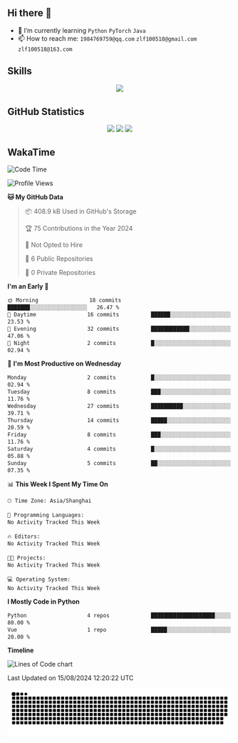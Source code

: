 ## Hi there 👋

- 🌱 I’m currently learning `Python` `PyTorch` `Java`
- 📫 How to reach me: `1984769759@qq.com` `zlf100518@gmail.com` `zlf100518@163.com`

## Skills
<div align="center"> <img src="https://skillicons.dev/icons?i=python,linux,git,github,html,css,js" /> </div>

## GitHub Statistics

<div align="center">
  <img src="https://github-readme-stats.vercel.app/api?username=mrcchenfeng&show_icons=true&theme=tokyonight" />
  <img src="https://github-readme-stats.vercel.app/api/top-langs/?username=mrcchenfeng&show_icons=true&theme=tokyonight" />
  <img src="https://github-readme-activity-graph.vercel.app/graph?username=mrcchenfeng&theme=xcode" />
</div>

## WakaTime

<!--START_SECTION:waka-->
![Code Time](http://img.shields.io/badge/Code%20Time-0%20secs-blue)

![Profile Views](http://img.shields.io/badge/Profile%20Views-1-blue)

**🐱 My GitHub Data** 

> 📦 408.9 kB Used in GitHub's Storage 
 > 
> 🏆 75 Contributions in the Year 2024
 > 
> 🚫 Not Opted to Hire
 > 
> 📜 6 Public Repositories 
 > 
> 🔑 0 Private Repositories 
 > 
**I'm an Early 🐤** 

```text
🌞 Morning                18 commits          ███████░░░░░░░░░░░░░░░░░░   26.47 % 
🌆 Daytime                16 commits          ██████░░░░░░░░░░░░░░░░░░░   23.53 % 
🌃 Evening                32 commits          ████████████░░░░░░░░░░░░░   47.06 % 
🌙 Night                  2 commits           █░░░░░░░░░░░░░░░░░░░░░░░░   02.94 % 
```
📅 **I'm Most Productive on Wednesday** 

```text
Monday                   2 commits           █░░░░░░░░░░░░░░░░░░░░░░░░   02.94 % 
Tuesday                  8 commits           ███░░░░░░░░░░░░░░░░░░░░░░   11.76 % 
Wednesday                27 commits          ██████████░░░░░░░░░░░░░░░   39.71 % 
Thursday                 14 commits          █████░░░░░░░░░░░░░░░░░░░░   20.59 % 
Friday                   8 commits           ███░░░░░░░░░░░░░░░░░░░░░░   11.76 % 
Saturday                 4 commits           █░░░░░░░░░░░░░░░░░░░░░░░░   05.88 % 
Sunday                   5 commits           ██░░░░░░░░░░░░░░░░░░░░░░░   07.35 % 
```


📊 **This Week I Spent My Time On** 

```text
🕑︎ Time Zone: Asia/Shanghai

💬 Programming Languages: 
No Activity Tracked This Week

🔥 Editors: 
No Activity Tracked This Week

🐱‍💻 Projects: 
No Activity Tracked This Week

💻 Operating System: 
No Activity Tracked This Week
```

**I Mostly Code in Python** 

```text
Python                   4 repos             ████████████████████░░░░░   80.00 % 
Vue                      1 repo              █████░░░░░░░░░░░░░░░░░░░░   20.00 % 
```



**Timeline**

![Lines of Code chart](https://raw.githubusercontent.com/mrcchenfeng/mrcchenfeng/main/assets/bar_graph.png)


 Last Updated on 15/08/2024 12:20:22 UTC
<!--END_SECTION:waka-->

<div align="center"><img src="./assets/github-snake-dark.svg" /></div>
